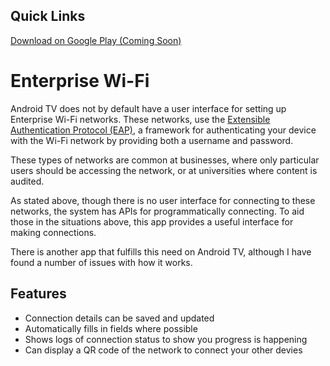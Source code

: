 ## Quick Links
[Download on Google Play (Coming Soon)]()

# Enterprise Wi-Fi
Android TV does not by default have a user interface for setting up Enterprise Wi-Fi networks. These networks, use the [Extensible Authentication Protocol (EAP)](https://en.wikipedia.org/wiki/Extensible_Authentication_Protocol), a framework for authenticating your device with the Wi-Fi network by providing both a username and password.

These types of networks are common at businesses, where only particular users should be accessing the network, or at universities where content is audited.

As stated above, though there is no user interface for connecting to these networks, the system has APIs for programmatically connecting. To aid those in the situations above, this app provides a useful interface for making connections.

There is another app that fulfills this need on Android TV, although I have found a number of issues with how it works.

## Features
* Connection details can be saved and updated
* Automatically fills in fields where possible
* Shows logs of connection status to show you progress is happening
* Can display a QR code of the network to connect your other devies